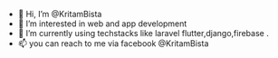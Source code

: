 - 👋 Hi, I’m @KritamBista
- 👀 I’m interested in web and app development
- 🌱 I’m currently using techstacks like laravel flutter,django,firebase .
- 📫 you can reach to me via facebook @KritamBista

<!---
KritamBista/KritamBista is a ✨ special ✨ repository because its `README.md` (this file) appears on your GitHub profile.
You can click the Preview link to take a look at your changes.
--->
